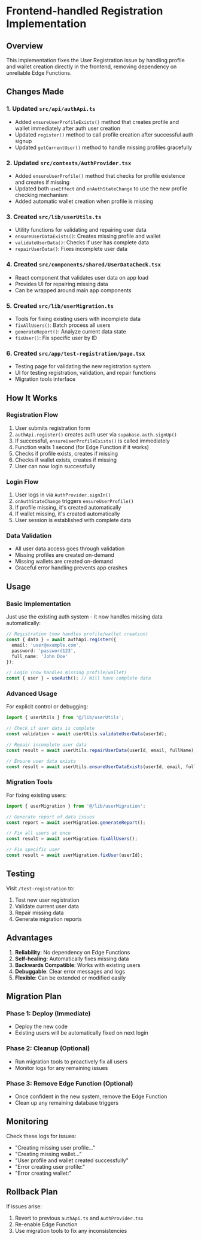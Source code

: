 # Frontend-handled Registration Implementation

## Overview
This implementation fixes the User Registration issue by handling profile and wallet creation directly in the frontend, removing dependency on unreliable Edge Functions.

## Changes Made

### 1. Updated `src/api/authApi.ts`
- Added `ensureUserProfileExists()` method that creates profile and wallet immediately after auth user creation
- Updated `register()` method to call profile creation after successful auth signup
- Updated `getCurrentUser()` method to handle missing profiles gracefully

### 2. Updated `src/contexts/AuthProvider.tsx`
- Added `ensureUserProfile()` method that checks for profile existence and creates if missing
- Updated both `useEffect` and `onAuthStateChange` to use the new profile checking mechanism
- Added automatic wallet creation when profile is missing

### 3. Created `src/lib/userUtils.ts`
- Utility functions for validating and repairing user data
- `ensureUserDataExists()`: Creates missing profile and wallet
- `validateUserData()`: Checks if user has complete data
- `repairUserData()`: Fixes incomplete user data

### 4. Created `src/components/shared/UserDataCheck.tsx`
- React component that validates user data on app load
- Provides UI for repairing missing data
- Can be wrapped around main app components

### 5. Created `src/lib/userMigration.ts`
- Tools for fixing existing users with incomplete data
- `fixAllUsers()`: Batch process all users
- `generateReport()`: Analyze current data state
- `fixUser()`: Fix specific user by ID

### 6. Created `src/app/test-registration/page.tsx`
- Testing page for validating the new registration system
- UI for testing registration, validation, and repair functions
- Migration tools interface

## How It Works

### Registration Flow
1. User submits registration form
2. `authApi.register()` creates auth user via `supabase.auth.signUp()`
3. If successful, `ensureUserProfileExists()` is called immediately
4. Function waits 1 second (for Edge Function if it works)
5. Checks if profile exists, creates if missing
6. Checks if wallet exists, creates if missing
7. User can now login successfully

### Login Flow
1. User logs in via `AuthProvider.signIn()`
2. `onAuthStateChange` triggers `ensureUserProfile()`
3. If profile missing, it's created automatically
4. If wallet missing, it's created automatically
5. User session is established with complete data

### Data Validation
- All user data access goes through validation
- Missing profiles are created on-demand
- Missing wallets are created on-demand
- Graceful error handling prevents app crashes

## Usage

### Basic Implementation
Just use the existing auth system - it now handles missing data automatically:

```typescript
// Registration (now handles profile/wallet creation)
const { data } = await authApi.register({
  email: 'user@example.com',
  password: 'password123',
  full_name: 'John Doe'
});

// Login (now handles missing profile/wallet)
const { user } = useAuth(); // Will have complete data
```

### Advanced Usage
For explicit control or debugging:

```typescript
import { userUtils } from '@/lib/userUtils';

// Check if user data is complete
const validation = await userUtils.validateUserData(userId);

// Repair incomplete user data
const result = await userUtils.repairUserData(userId, email, fullName);

// Ensure user data exists
const result = await userUtils.ensureUserDataExists(userId, email, fullName);
```

### Migration Tools
For fixing existing users:

```typescript
import { userMigration } from '@/lib/userMigration';

// Generate report of data issues
const report = await userMigration.generateReport();

// Fix all users at once
const result = await userMigration.fixAllUsers();

// Fix specific user
const result = await userMigration.fixUser(userId);
```

## Testing

Visit `/test-registration` to:
1. Test new user registration
2. Validate current user data
3. Repair missing data
4. Generate migration reports

## Advantages

1. **Reliability**: No dependency on Edge Functions
2. **Self-healing**: Automatically fixes missing data
3. **Backwards Compatible**: Works with existing users
4. **Debuggable**: Clear error messages and logs
5. **Flexible**: Can be extended or modified easily

## Migration Plan

### Phase 1: Deploy (Immediate)
- Deploy the new code
- Existing users will be automatically fixed on next login

### Phase 2: Cleanup (Optional)
- Run migration tools to proactively fix all users
- Monitor logs for any remaining issues

### Phase 3: Remove Edge Function (Optional)
- Once confident in the new system, remove the Edge Function
- Clean up any remaining database triggers

## Monitoring

Check these logs for issues:
- "Creating missing user profile..."
- "Creating missing wallet..."
- "User profile and wallet created successfully"
- "Error creating user profile:"
- "Error creating wallet:"

## Rollback Plan

If issues arise:
1. Revert to previous `authApi.ts` and `AuthProvider.tsx`
2. Re-enable Edge Function
3. Use migration tools to fix any inconsistencies
